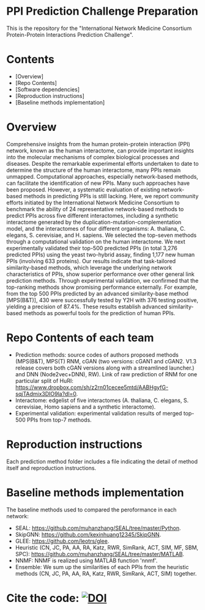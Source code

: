 # PPI Prediction Challenge Preparation
This is the repository for the "International Network Medicine Consortium Protein-Protein Interactions Prediction Challenge".


# Contents
* [Overview]
* [Repo Contents]
* [Software dependencies]
* [Reproduction instructions]
* [Baseline methods implementation]

# Overview

Comprehensive insights from the human protein-protein interaction (PPI) network, known as the human interactome, can provide important insights into the molecular mechanisms of complex biological processes and diseases. Despite the remarkable experimental efforts undertaken to date to determine the structure of the human interactome, many PPIs remain unmapped. Computational approaches, especially network-based methods, can facilitate the identification of new PPIs. Many such approaches have been proposed. However, a systematic evaluation of existing network-based methods in predicting PPIs is still lacking. Here, we report community efforts initiated by the International Network Medicine Consortium to benchmark the ability of 24 representative network-based methods to predict PPIs across five different interactomes, including a synthetic interactome generated by the duplication-mutation-complementation model, and the interactomes of four different organisms: A. thaliana, C. elegans, S. cerevisiae, and H. sapiens. We selected the top-seven methods through a computational validation on the human interactome. We next experimentally validated their top-500 predicted PPIs (in total 3,276 predicted PPIs) using the yeast two-hybrid assay, finding 1,177 new human PPIs (involving 633 proteins). Our results indicate that task-tailored similarity-based methods, which leverage the underlying network characteristics of PPIs, show superior performance over other general link prediction methods. Through experimental validation, we confirmed that the top-ranking methods show promising performance externally. For example, from the top 500 PPIs predicted by an advanced similarity-base method [MPS(B&T)], 430 were successfully tested by Y2H with 376 testing positive, yielding a precision of 87.4%. These results establish advanced similarity-based methods as powerful tools for the prediction of human PPIs.

# Repo Contents of each team
* Prediction methods: source codes of authors proposed methods (MPS(B&T), MPS(T) RNM, cGAN (two versions: cGAN1 and cGAN2. V1.3 release covers both cGAN versions along with a streamlined launcher.) and DNN (Node2vec+DNN), RW). Link of raw prediction of RNM for one particular split of HuRI: https://www.dropbox.com/sh/z2rn01cecee5mtd/AABHgyfG-sqjTAdmix3DIO9la?dl=0.
* Interactome: edgelist of five interactomes (A. thaliana, C. elegans, S. cerevisiae, Homo sapiens and a synthetic interactome).
* Experimental validation: experimental validation results of merged top-500 PPIs from top-7 methods.

# Reproduction instructions
Each prediction method folder includes a file indicating the detail of method itself and reproduction instructions.
# Baseline methods implementation
The baseline methods used to compared the peroformance in each network:
  - SEAL: https://github.com/muhanzhang/SEAL/tree/master/Python.
  - SkipGNN: https://github.com/kexinhuang12345/SkipGNN.
  - GLEE: https://github.com/leotrs/glee.
  - Heuristic (CN, JC, PA, AA, RA, Katz, RWR, SimRank, ACT, SIM, MF, SBM, SPC): https://github.com/muhanzhang/SEAL/tree/master/MATLAB.
  - NNMF: NNMF is realized using MATLAB function 'nnmf'.
  - Ensemble: We sum up the similarities of each PPIs from the heuristic methods (CN, JC, PA, AA, RA, Katz, RWR, SimRank, ACT, SIM) together.
 
 # Cite the code: [![DOI](https://sandbox.zenodo.org/badge/313973492.svg)](https://sandbox.zenodo.org/badge/latestdoi/313973492)
